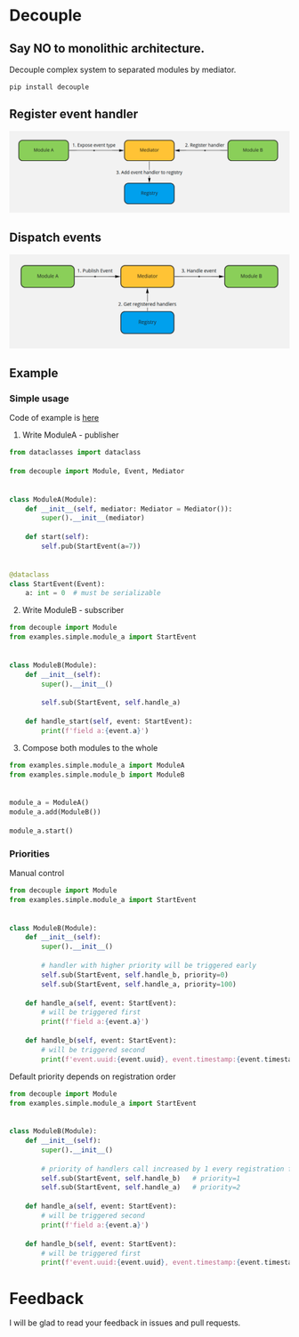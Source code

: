 # Decouple
## Say NO to monolithic architecture.
Decouple complex system to separated modules by mediator.

```shell script
pip install decouple
```

## Register event handler
![register event handler](https://raw.githubusercontent.com/andrey-avdeev/decouple/master/docs/img/01_register.png)

## Dispatch events
![dispatch events](https://raw.githubusercontent.com/andrey-avdeev/decouple/master/docs/img/02_handle.png)

## Example
### Simple usage
Code of example is [here](https://github.com/andrey-avdeev/decouple/tree/master/examples/simple)

1. Write ModuleA - publisher
```python
from dataclasses import dataclass

from decouple import Module, Event, Mediator


class ModuleA(Module):
    def __init__(self, mediator: Mediator = Mediator()):
        super().__init__(mediator)

    def start(self):
        self.pub(StartEvent(a=7))


@dataclass
class StartEvent(Event):
    a: int = 0  # must be serializable
```

2. Write ModuleB - subscriber
```python
from decouple import Module
from examples.simple.module_a import StartEvent


class ModuleB(Module):
    def __init__(self):
        super().__init__()

        self.sub(StartEvent, self.handle_a)

    def handle_start(self, event: StartEvent):
        print(f'field a:{event.a}')

```

3. Compose both modules to the whole
```python
from examples.simple.module_a import ModuleA
from examples.simple.module_b import ModuleB


module_a = ModuleA()
module_a.add(ModuleB())

module_a.start()
```

### Priorities
Manual control
```python
from decouple import Module
from examples.simple.module_a import StartEvent


class ModuleB(Module):
    def __init__(self):
        super().__init__()

        # handler with higher priority will be triggered early
        self.sub(StartEvent, self.handle_b, priority=0)
        self.sub(StartEvent, self.handle_a, priority=100)

    def handle_a(self, event: StartEvent):
        # will be triggered first
        print(f'field a:{event.a}')

    def handle_b(self, event: StartEvent):
        # will be triggered second
        print(f'event.uuid:{event.uuid}, event.timestamp:{event.timestamp}')
```
Default priority depends on registration order
```python
from decouple import Module
from examples.simple.module_a import StartEvent


class ModuleB(Module):
    def __init__(self):
        super().__init__()

        # priority of handlers call increased by 1 every registration for the same event
        self.sub(StartEvent, self.handle_b)   # priority=1
        self.sub(StartEvent, self.handle_a)   # priority=2

    def handle_a(self, event: StartEvent):
        # will be triggered second
        print(f'field a:{event.a}')

    def handle_b(self, event: StartEvent):
        # will be triggered first
        print(f'event.uuid:{event.uuid}, event.timestamp:{event.timestamp}')
```

# Feedback
I will be glad to read your feedback in issues and pull requests.